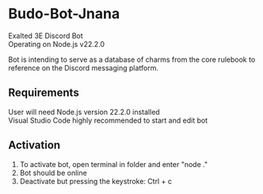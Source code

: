 # Budo-Bot-Jnana
Exalted 3E Discord Bot  
Operating on Node.js v22.2.0

Bot is intending to serve as a database of charms from the core rulebook to reference on the Discord messaging platform.  
## Requirements
User will need Node.js version 22.2.0 installed  
Visual Studio Code highly recommended to start and edit bot

## Activation
1. To activate bot, open terminal in folder and enter "node ."
2. Bot should be online
3. Deactivate but pressing the keystroke: Ctrl + c
